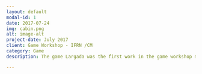 ```yaml
---
layout: default
modal-id: 1
date: 2017-07-24
img: cabin.png
alt: image-alt
project-date: July 2017
client: Game Workshop - IFRN /CM
category: Game
description: The game Largada was the first work in the game workshop matter by educator Marcelo, where the goal was to be a platafomr game. To have the opportunity to play, just press the link: https://ruthimaria01.github.io/largada/

---
```

